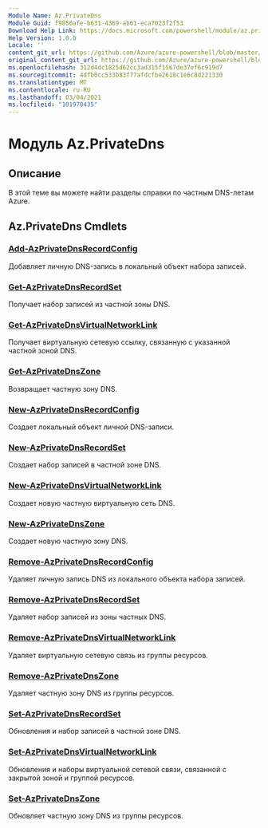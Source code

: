 ```yaml
---
Module Name: Az.PrivateDns
Module Guid: f9850afe-b631-4369-ab61-eca7023f2f53
Download Help Link: https://docs.microsoft.com/powershell/module/az.privatedns
Help Version: 1.0.0
Locale: ''
content_git_url: https://github.com/Azure/azure-powershell/blob/master/src/PrivateDns/PrivateDns/help/Az.PrivateDNS.md
original_content_git_url: https://github.com/Azure/azure-powershell/blob/master/src/PrivateDns/PrivateDns/help/Az.PrivateDNS.md
ms.openlocfilehash: 312d4dc1825d62cc3ad315f1567de37ef6c919d7
ms.sourcegitcommit: 4dfb0cc533b83f77afdcfbe2618c1e6c8d221330
ms.translationtype: MT
ms.contentlocale: ru-RU
ms.lasthandoff: 03/04/2021
ms.locfileid: "101970435"
---
```

# Модуль Az.PrivateDns
## Описание
В этой теме вы можете найти разделы справки по частным DNS-летам Azure.

## Az.PrivateDns Cmdlets
### [Add-AzPrivateDnsRecordConfig](Add-AzPrivateDnsRecordConfig.md)
Добавляет личную DNS-запись в локальный объект набора записей.

### [Get-AzPrivateDnsRecordSet](Get-AzPrivateDnsRecordSet.md)
Получает набор записей из частной зоны DNS.

### [Get-AzPrivateDnsVirtualNetworkLink](Get-AzPrivateDnsVirtualNetworkLink.md)
Получает виртуальную сетевую ссылку, связанную с указанной частной зоной DNS.

### [Get-AzPrivateDnsZone](Get-AzPrivateDnsZone.md)
Возвращает частную зону DNS.

### [New-AzPrivateDnsRecordConfig](New-AzPrivateDnsRecordConfig.md)
Создает локальный объект личной DNS-записи.

### [New-AzPrivateDnsRecordSet](New-AzPrivateDnsRecordSet.md)
Создает набор записей в частной зоне DNS.

### [New-AzPrivateDnsVirtualNetworkLink](New-AzPrivateDnsVirtualNetworkLink.md)
Создает новую частную виртуальную сеть DNS.

### [New-AzPrivateDnsZone](New-AzPrivateDnsZone.md)
Создает новую частную зону DNS.

### [Remove-AzPrivateDnsRecordConfig](Remove-AzPrivateDnsRecordConfig.md)
Удаляет личную запись DNS из локального объекта набора записей.

### [Remove-AzPrivateDnsRecordSet](Remove-AzPrivateDnsRecordSet.md)
Удаляет набор записей из зоны частных DNS.

### [Remove-AzPrivateDnsVirtualNetworkLink](Remove-AzPrivateDnsVirtualNetworkLink.md)
Удаляет виртуальную сетевую связь из группы ресурсов.

### [Remove-AzPrivateDnsZone](Remove-AzPrivateDnsZone.md)
Удаляет частную зону DNS из группы ресурсов.

### [Set-AzPrivateDnsRecordSet](Set-AzPrivateDnsRecordSet.md)
Обновления и набор записей в частной зоне DNS.

### [Set-AzPrivateDnsVirtualNetworkLink](Set-AzPrivateDnsVirtualNetworkLink.md)
Обновления и наборы виртуальной сетевой связи, связанной с закрытой зоной и группой ресурсов.

### [Set-AzPrivateDnsZone](Set-AzPrivateDnsZone.md)
Обновляет частную зону DNS из группы ресурсов.

